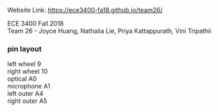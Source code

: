 Website Link: https://ece3400-fa18.github.io/team26/

ECE 3400 Fall 2018 <br />
Team 26 - Joyce Huang, Nathalia Lie, Priya Kattappurath, Vini Tripathii

### pin layout
left wheel 9 <br />
right wheel 10 <br />
optical A0 <br />
microphone A1 <br />
left outer A4 <br />
right outer A5 <br />